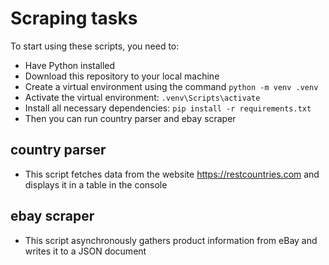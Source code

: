 # Scraping tasks

To start using these scripts, you need to:
- Have Python installed
- Download this repository to your local machine
- Create a virtual environment using the command ```python -m venv .venv```
- Activate the virtual environment: ```.venv\Scripts\activate```
- Install all necessary dependencies: ```pip install -r requirements.txt```
- Then you can run country parser and ebay scraper

## country parser

- This script fetches data from the website https://restcountries.com and displays it in a table in the console

## ebay scraper

- This script asynchronously gathers product information from eBay and writes it to a JSON document

